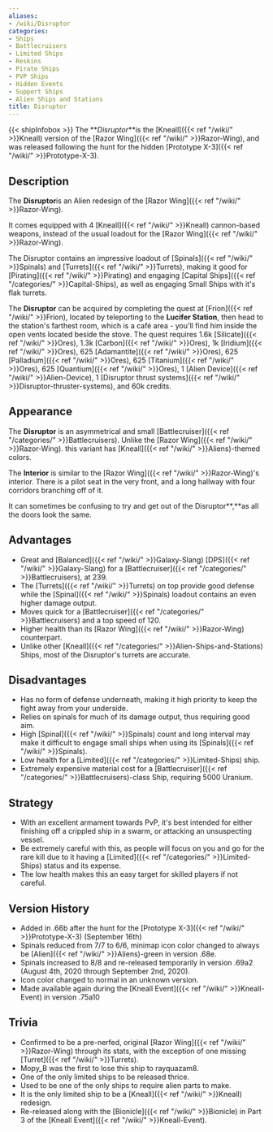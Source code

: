 ```yaml
---
aliases:
- /wiki/Disruptor
categories:
- Ships
- Battlecruisers
- Limited Ships
- Reskins
- Pirate Ships
- PVP Ships
- Hidden Events
- Support Ships
- Alien Ships and Stations
title: Disruptor
---
```


{{< shipInfobox >}} The **_Disruptor_**is the [Kneall]({{< ref "/wiki/" >}}Kneall) version of the [Razor Wing]({{< ref "/wiki/" >}}Razor-Wing), and was released following the hunt for the hidden [Prototype X-3]({{< ref "/wiki/" >}}Prototype-X-3). 

## Description

The **Disruptor**is an Alien redesign of the [Razor Wing]({{< ref "/wiki/" >}}Razor-Wing).

It comes equipped with 4 [Kneall]({{< ref "/wiki/" >}}Kneall) cannon-based weapons, instead of the usual loadout for the [Razor Wing]({{< ref "/wiki/" >}}Razor-Wing).

The Disruptor contains an impressive loadout of [Spinals]({{< ref "/wiki/" >}}Spinals) and [Turrets]({{< ref "/wiki/" >}}Turrets), making it good for [Pirating]({{< ref "/wiki/" >}}Pirating) and engaging [Capital Ships]({{< ref "/categories/" >}}Capital-Ships), as well as engaging Small Ships with it's flak turrets.

The **Disruptor** can be acquired by completing the quest at [Frion]({{< ref "/wiki/" >}}Frion), located by teleporting to the **Lucifer Station**, then head to the station's farthest room, which is a café area - you'll find him inside the open vents located beside the stove. The quest requires 1.6k [Silicate]({{< ref "/wiki/" >}}Ores), 1.3k [Carbon]({{< ref "/wiki/" >}}Ores), 1k [Iridium]({{< ref "/wiki/" >}}Ores), 625 [Adamantite]({{< ref "/wiki/" >}}Ores), 625 [Palladium]({{< ref "/wiki/" >}}Ores), 625 [Titanium]({{< ref "/wiki/" >}}Ores), 625 [Quantium]({{< ref "/wiki/" >}}Ores), 1 [Alien Device]({{< ref "/wiki/" >}}Alien-Device), 1 [Disruptor thrust systems]({{< ref "/wiki/" >}}Disruptor-thruster-systems), and 60k credits.

## Appearance

The **Disruptor** is an asymmetrical and small [Battlecruiser]({{< ref "/categories/" >}}Battlecruisers). Unlike the [Razor Wing]({{< ref "/wiki/" >}}Razor-Wing). this variant has [Kneall]({{< ref "/wiki/" >}}Aliens)-themed colors.

The **Interior** is similar to the [Razor Wing]({{< ref "/wiki/" >}}Razor-Wing)'s interior. There is a pilot seat in the very front, and a long hallway with four corridors branching off of it.

It can sometimes be confusing to try and get out of the Disruptor**,**as all the doors look the same.

## Advantages

- Great and [Balanced]({{< ref "/wiki/" >}}Galaxy-Slang) [DPS]({{< ref "/wiki/" >}}Galaxy-Slang) for a [Battlecruiser]({{< ref "/categories/" >}}Battlecruisers), at 239.
- The [Turrets]({{< ref "/wiki/" >}}Turrets) on top provide good defense while the [Spinal]({{< ref "/wiki/" >}}Spinals) loadout contains an even higher damage output.
- Moves quick for a [Battlecruiser]({{< ref "/categories/" >}}Battlecruisers) and a top speed of 120.
- Higher health than its [Razor Wing]({{< ref "/wiki/" >}}Razor-Wing) counterpart.
- Unlike other [Kneall]({{< ref "/categories/" >}}Alien-Ships-and-Stations) Ships, most of the Disruptor's turrets are accurate.

## Disadvantages

- Has no form of defense underneath, making it high priority to keep the fight away from your underside.
- Relies on spinals for much of its damage output, thus requiring good aim.
- High [Spinal]({{< ref "/wiki/" >}}Spinals) count and long interval may make it difficult to engage small ships when using its [Spinals]({{< ref "/wiki/" >}}Spinals).
- Low health for a [Limited]({{< ref "/categories/" >}}Limited-Ships) ship.
- Extremely expensive material cost for a [Battlecruiser]({{< ref "/categories/" >}}Battlecruisers)-class Ship, requiring 5000 Uranium.

## Strategy

- With an excellent armament towards PvP, it's best intended for either finishing off a crippled ship in a swarm, or attacking an unsuspecting vessel.
- Be extremely careful with this, as people will focus on you and go for the rare kill due to it having a [Limited]({{< ref "/categories/" >}}Limited-Ships) status and its expense.
- The low health makes this an easy target for skilled players if not careful.

## Version History 

- Added in .66b after the hunt for the [Prototype X-3]({{< ref "/wiki/" >}}Prototype-X-3) (September 16th)
- Spinals reduced from 7/7 to 6/6, minimap icon color changed to always be [Alien]({{< ref "/wiki/" >}}Aliens)-green in version .68e.
- Spinals increased to 8/8 and re-released temporarily in version .69a2 (August 4th, 2020 through September 2nd, 2020).
- Icon color changed to normal in an unknown version.
- Made available again during the [Kneall Event]({{< ref "/wiki/" >}}Kneall-Event) in version .75a10

## Trivia

- Confirmed to be a pre-nerfed, original [Razor Wing]({{< ref "/wiki/" >}}Razor-Wing) through its stats, with the exception of one missing [Turret]({{< ref "/wiki/" >}}Turrets).
- Mopy_B was the first to lose this ship to rayquazam8.
- One of the only limited ships to be released thrice.
- Used to be one of the only ships to require alien parts to make.
- It is the only limited ship to be a [Kneall]({{< ref "/wiki/" >}}Kneall) redesign.
- Re-released along with the [Bionicle]({{< ref "/wiki/" >}}Bionicle) in Part 3 of the [Kneall Event]({{< ref "/wiki/" >}}Kneall-Event).